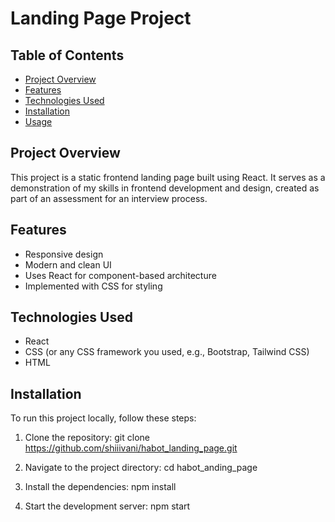 # Landing Page Project

## Table of Contents

- [Project Overview](#project-overview)
- [Features](#features)
- [Technologies Used](#technologies-used)
- [Installation](#installation)
- [Usage](#usage)

## Project Overview

This project is a static frontend landing page built using React. It serves as a demonstration of my skills in frontend development and design, created as part of an assessment for an interview process.

## Features

- Responsive design
- Modern and clean UI
- Uses React for component-based architecture
- Implemented with CSS for styling

## Technologies Used

- React
- CSS (or any CSS framework you used, e.g., Bootstrap, Tailwind CSS)
- HTML

## Installation

To run this project locally, follow these steps:

1. Clone the repository:
   git clone https://github.com/shiiivani/habot_landing_page.git

2. Navigate to the project directory:
   cd habot_anding_page

3. Install the dependencies:
   npm install

4. Start the development server:
   npm start
